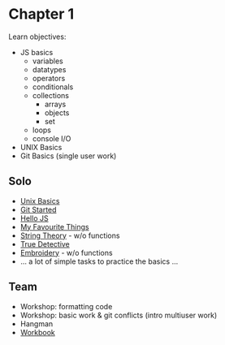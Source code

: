 # Chapter 1
Learn objectives:
* JS basics
    * variables
    * datatypes
    * operators
    * conditionals
    * collections
        * arrays
        * objects
        * set
    * loops
    * console I/O
* UNIX Basics
* Git Basics (single user work)

## Solo
* [Unix Basics](https://linuxsurvival.com/)
* [Git Started](https://journey.code.cool/v2/learn/courses/952/modules/7552/units/6/SOLO/15698)
* [Hello JS](https://journey.code.cool/v2/learn/courses/952/modules/7552/units/4/SOLO/28803)
* [My Favourite Things](https://journey.code.cool/v2/learn/courses/952/modules/7552/units/4/SOLO/32952)
* [String Theory](https://journey.code.cool/v2/learn/courses/952/modules/7552/units/12/SOLO/15174) - w/o functions
* [True Detective](https://journey.code.cool/v2/learn/courses/952/modules/7552/units/12/SOLO/28052)
* [Embroidery](https://journey.code.cool/v2/learn/courses/952/modules/7552/units/16/SOLO/15122) - w/o functions
* ... a lot of simple tasks to practice the basics ...

## Team
* Workshop: formatting code
* Workshop: basic work & git conflicts (intro multiuser work)
* Hangman
* [Workbook](https://journey.code.cool/v2/learn/courses/252/modules/7552/units/7/SOLO/30052)